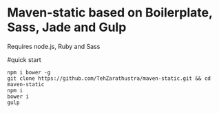 # Maven-static based on Boilerplate, Sass, Jade and Gulp

Requires node.js, Ruby and Sass

#quick start
```
npm i bower -g
git clone https://github.com/TehZarathustra/maven-static.git && cd maven-static
npm i
bower i
gulp
```
